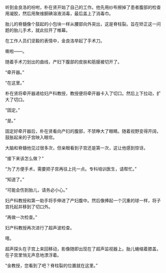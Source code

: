 听到金良洛的吩咐，朴在贤开始了自己的工作。他先用纱布擦掉了患者腹部的检查用凝胶，然后用聚维酮碘溶液消毒，最后盖上了消毒巾。

胎儿的脊髓像个鼓起的小包块一样从腰部向外突出，这是脊柱裂。旨在矫正这一问题的胎儿手术，就此拉开了帷幕。

在工作人员们坚毅的表情中，金良洛举起了手术刀。

嘶啦——。

随着手术刀划出的曲线，产妇下腹部的皮肤和筋膜被切开了。

“牵开器。”

“在这里。”

朴在贤将牵开器递给妇产科教授，教授便将牵开器卡入了切口。然后上下拉动，扩大了切口。

“固定。”

“是。”

固定好牵开器后，朴在贤看向产妇的腹部，不禁睁大了眼睛。随着视野变得开阔，鼓胀起来的子宫映入眼帘。

大脑和脊髓他见过很多次，但亲眼看到子宫还是第一次，这让他感到惊讶。

“接下来该怎么做？”

“为了方便手术，需要把子宫再往上托一点。专科培训医生，请帮忙。”

“知道了。”

“可能会伤到胎儿，请务必小心。”

妇产科教授和第一助手将手伸进了产妇腹中。然后像捧起一个沉重的球一样，将子宫托起并移到了切口外。

“再做一次检查。”

妇产科教授再次进行了超声波检查。

嗒。

超声探头在子宫上来回移动，影像随即出现在了超声监视器上。胎儿蜷缩着膝盖，在子宫里悄无声息地漂浮着。

“金教授，您看到了吧？脊柱裂的位置就在这里。”